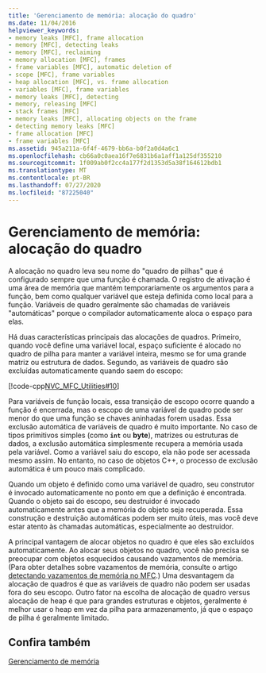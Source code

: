 ```yaml
---
title: 'Gerenciamento de memória: alocação do quadro'
ms.date: 11/04/2016
helpviewer_keywords:
- memory leaks [MFC], frame allocation
- memory [MFC], detecting leaks
- memory [MFC], reclaiming
- memory allocation [MFC], frames
- frame variables [MFC], automatic deletion of
- scope [MFC], frame variables
- heap allocation [MFC], vs. frame allocation
- variables [MFC], frame variables
- memory leaks [MFC], detecting
- memory, releasing [MFC]
- stack frames [MFC]
- memory leaks [MFC], allocating objects on the frame
- detecting memory leaks [MFC]
- frame allocation [MFC]
- frame variables [MFC]
ms.assetid: 945a211a-6f4f-4679-bb6a-b0f2a0d4a6c1
ms.openlocfilehash: cb66a0c0aea16f7e6831b6a1aff1a125df355210
ms.sourcegitcommit: 1f009ab0f2cc4a177f2d1353d5a38f164612bdb1
ms.translationtype: MT
ms.contentlocale: pt-BR
ms.lasthandoff: 07/27/2020
ms.locfileid: "87225040"
---
```

# <a name="memory-management-frame-allocation"></a>Gerenciamento de memória: alocação do quadro

A alocação no quadro leva seu nome do "quadro de pilhas" que é configurado sempre que uma função é chamada. O registro de ativação é uma área de memória que mantém temporariamente os argumentos para a função, bem como qualquer variável que esteja definida como local para a função. Variáveis de quadro geralmente são chamadas de variáveis "automáticas" porque o compilador automaticamente aloca o espaço para elas.

Há duas características principais das alocações de quadros. Primeiro, quando você define uma variável local, espaço suficiente é alocado no quadro de pilha para manter a variável inteira, mesmo se for uma grande matriz ou estrutura de dados. Segundo, as variáveis de quadro são excluídas automaticamente quando saem do escopo:

[!code-cpp[NVC_MFC_Utilities#10](codesnippet/cpp/memory-management-frame-allocation_1.cpp)]

Para variáveis de função locais, essa transição de escopo ocorre quando a função é encerrada, mas o escopo de uma variável de quadro pode ser menor do que uma função se chaves aninhadas forem usadas. Essa exclusão automática de variáveis de quadro é muito importante. No caso de tipos primitivos simples (como **`int`** ou **byte**), matrizes ou estruturas de dados, a exclusão automática simplesmente recupera a memória usada pela variável. Como a variável saiu do escopo, ela não pode ser acessada mesmo assim. No entanto, no caso de objetos C++, o processo de exclusão automática é um pouco mais complicado.

Quando um objeto é definido como uma variável de quadro, seu construtor é invocado automaticamente no ponto em que a definição é encontrada. Quando o objeto sai do escopo, seu destruidor é invocado automaticamente antes que a memória do objeto seja recuperada. Essa construção e destruição automáticas podem ser muito úteis, mas você deve estar atento às chamadas automáticas, especialmente ao destruidor.

A principal vantagem de alocar objetos no quadro é que eles são excluídos automaticamente. Ao alocar seus objetos no quadro, você não precisa se preocupar com objetos esquecidos causando vazamentos de memória. (Para obter detalhes sobre vazamentos de memória, consulte o artigo [detectando vazamentos de memória no MFC](/previous-versions/visualstudio/visual-studio-2010/c99kz476(v=vs.100)).) Uma desvantagem da alocação de quadros é que as variáveis de quadro não podem ser usadas fora do seu escopo. Outro fator na escolha de alocação de quadro versus alocação de heap é que para grandes estruturas e objetos, geralmente é melhor usar o heap em vez da pilha para armazenamento, já que o espaço de pilha é geralmente limitado.

## <a name="see-also"></a>Confira também

[Gerenciamento de memória](memory-management.md)

